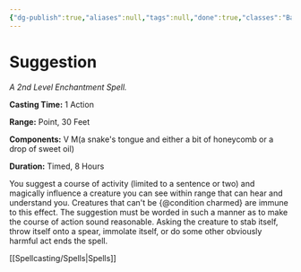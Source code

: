 ```yaml
---
{"dg-publish":true,"aliases":null,"tags":null,"done":true,"classes":"Bard, Sorcerer, Warlock, Wizard,","spellLevel":2,"school":"Enchantment","source":"PHB","permalink":"/spells/suggestion/","dgHomeLink":false,"dgPassFrontmatter":true}
---
```


# Suggestion
*A 2nd Level Enchantment Spell.*

**Casting Time:** 1 Action

**Range:** Point, 30 Feet

**Components:** V M(a snake's tongue and either a bit of honeycomb or a drop of sweet oil)

**Duration:** Timed, 8 Hours

You suggest a course of activity (limited to a sentence or two) and magically influence a creature you can see within range that can hear and understand you. Creatures that can't be {@condition charmed} are immune to this effect. The suggestion must be worded in such a manner as to make the course of action sound reasonable. Asking the creature to stab itself, throw itself onto a spear, immolate itself, or do some other obviously harmful act ends the spell.

[[Spellcasting/Spells|Spells]]
